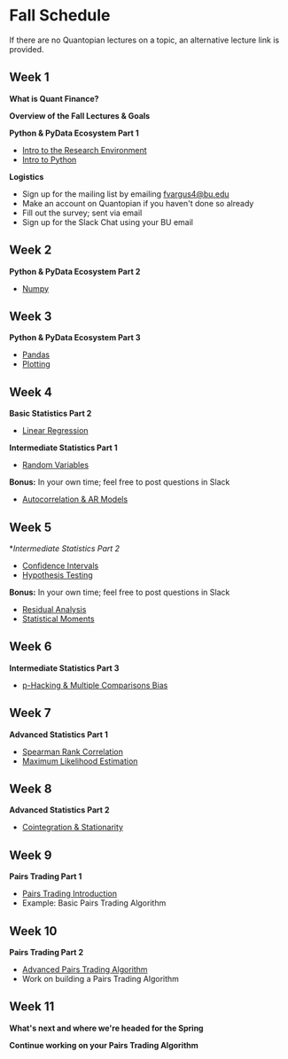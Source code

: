# Fall Schedule

If there are no Quantopian lectures on a topic, an alternative lecture link is provided.

Week 1
------------------------
**What is Quant Finance?**

**Overview of the Fall Lectures & Goals**

**Python & PyData Ecosystem Part 1**
  - [Intro to the Research Environment](https://www.quantopian.com/lectures/introduction-to-research)
  - [Intro to Python](https://www.quantopian.com/lectures/introduction-to-python)

**Logistics**
  - Sign up for the mailing list by emailing [fvargus4@bu.edu](mailto:fvargus4@bu.edu)
  - Make an account on Quantopian if you haven't done so already
  - Fill out the survey; sent via email
  - Sign up for the Slack Chat using your BU email

Week 2
------------------------
**Python & PyData Ecosystem Part 2**
  - [Numpy](https://www.quantopian.com/lectures/introduction-to-numpy)

Week 3
---------------------
**Python & PyData Ecosystem Part 3**
  - [Pandas](https://www.quantopian.com/lectures/introduction-to-pandas)
  - [Plotting](https://www.quantopian.com/lectures/plotting-data)

Week 4
--------------------
**Basic Statistics Part 2**
  - [Linear Regression](https://www.quantopian.com/lectures/linear-regression)

**Intermediate Statistics Part 1**
  - [Random Variables](https://www.quantopian.com/lectures/random-variables)

**Bonus:** In your own time; feel free to post questions in Slack
  - [Autocorrelation & AR Models](https://www.quantopian.com/lectures/autocorrelation-and-ar-models)

Week 5
---------------------
**Intermediate Statistics Part 2*
  - [Confidence Intervals](https://www.quantopian.com/lectures/confidence-intervals)
  - [Hypothesis Testing](https://www.quantopian.com/lectures/hypothesis-testing)

**Bonus:** In your own time; feel free to post questions in Slack
  - [Residual Analysis](https://www.quantopian.com/lectures/residual-analysis)
  - [Statistical Moments](https://www.quantopian.com/lectures/statistical-moments)

Week 6
----------------------
**Intermediate Statistics Part 3**
  - [p-Hacking & Multiple Comparisons Bias](https://www.quantopian.com/lectures/p-hacking-and-multiple-comparisons-bias)

Week 7
---------------------
**Advanced Statistics Part 1**
  - [Spearman Rank Correlation](https://www.quantopian.com/lectures/spearman-rank-correlation)
  - [Maximum Likelihood Estimation](https://www.quantopian.com/lectures/maximum-likelihood-estimation)

Week 8
----------------------
**Advanced Statistics Part 2**
  - [Cointegration & Stationarity](https://www.quantopian.com/lectures/integration-cointegration-and-stationarity)

Week 9
-----------------------
**Pairs Trading Part 1**
  - [Pairs Trading Introduction](https://www.quantopian.com/lectures/introduction-to-pairs-trading)
  - Example: Basic Pairs Trading Algorithm

Week 10
-----------------------
**Pairs Trading Part 2**
  - [Advanced Pairs Trading Algorithm](https://www.quantopian.com/lectures/example-pairs-trading-algorithm)
  - Work on building a Pairs Trading Algorithm

Week 11
-----------------------
**What's next and where we're headed for the Spring**

**Continue working on your Pairs Trading Algorithm**